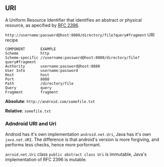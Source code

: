## URI
A Uniform Resource Identifier that identifies an abstract or physical resource, as apecified by [RFC 2396](http://www.ietf.org/rfc/rfc2396.txt).

`http://username:password@host:8080/directory/file?query#fragment` URI recipe

```
COMPONENT		EXAMPLE
Scheme			http
Scheme-specific	//username:password@host:8080/directory/file?query#fragment
Authority		username:password@host:8080
User Info		username:password
Host 			host
Port 			8080
Path 			/directory/file
Query 			query
Fragment 		fragment
```

**Absolute**: `http://android.com/somefile.txt`

**Relative**: `somefile.txt`



### Adndroid URI and Uri
Android has it's own implementation `android.net.Uri`, Java has it's own `java.net.URI`. The difference is that android's version is more forgiving, and performs less checks, hence more porformant.

`anroid.net.Uri` class `public abstract class Uri` is immutable, Java's implementation of RFC 2396 is mutable.